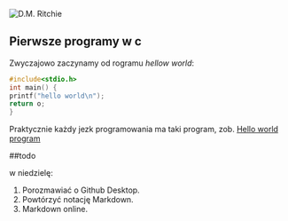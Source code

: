 ![D.M. Ritchie](http://upload.wikimedia.org/wikipedia/commons/c/c6/Dennis_MacAlistair_Ritchie.jpg)

## Pierwsze programy w c

Zwyczajowo zaczynamy od rogramu 
*hellow world*:

```c
#include<stdio.h>
int main() {
printf("hello world\n");
return o;
}
```
Praktycznie każdy jezk programowania ma taki program,
zob. [Hello world program][1]


##todo

w niedzielę:

1. Porozmawiać o Github Desktop.
1. Powtórzyć notację Markdown.
1. Markdown online.



[1]: http://en.wikipedia.org/wiki/Hello_world_program
